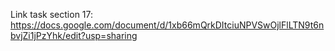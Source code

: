 Link task section 17:
https://docs.google.com/document/d/1xb66mQrkDItciuNPVSwOjlFlLTN9t6nbvjZi1jPzYhk/edit?usp=sharing